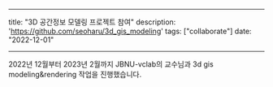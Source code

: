 
---
title: "3D 공간정보 모델링 프로젝트 참여"
description: 'https://github.com/seoharu/3d_gis_modeling'
tags: ["collaborate"]
date: "2022-12-01"

---

2022년 12월부터 2023년 2월까지 JBNU-vclab의 교수님과 3d gis modeling&rendering 작업을 진행했습니다. 